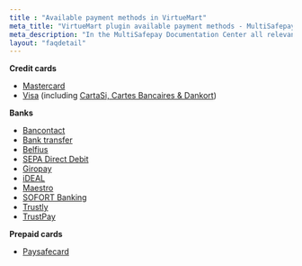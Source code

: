 ```yaml
---
title : "Available payment methods in VirtueMart"
meta_title: "VirtueMart plugin available payment methods - MultiSafepay Documentation Center"
meta_description: "In the MultiSafepay Documentation Center all relevant information regarding our Plugins and API. As well as Support pages for Payment Method, Tools and General Questions. You can also find the contact details of our Support Team and Integration Team."
layout: "faqdetail"
---
```

__Credit cards__

+ [Mastercard](/payment-methods/mastercard/)
+ [Visa](/payment-methods/visa/) (including [CartaSi, Cartes Bancaires & Dankort](/payment-methods/credit-and-debit-cards/branded-credit-cards/))

__Banks__

+ [Bancontact](/payment-methods/bancontact/)
+ [Bank transfer](/payment-methods/bank-transfer/)
+ [Belfius](/payment-methods/belfius/)
+ [SEPA Direct Debit](/payment-methods/banks/sepa-direct-debit/)
+ [Giropay](/payment-methods/giropay/)
+ [iDEAL](/payment-methods/ideal/)
+ [Maestro](/payment-methods/maestro/)
+ [SOFORT Banking](/payment-methods/sofort-banking/)
+ [Trustly](/payment-methods/trustly/)
+ [TrustPay](/payment-methods/trustpay/)

__Prepaid cards__ 

+ [Paysafecard](/payment-methods/paysafecard/)